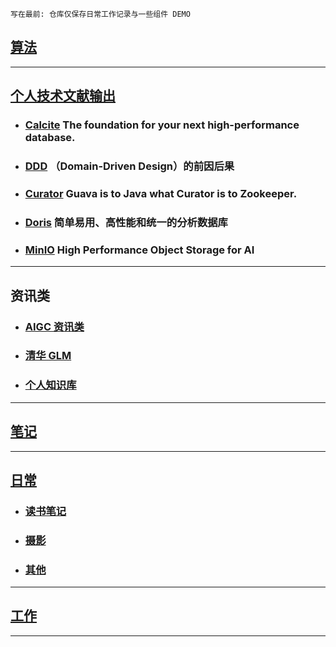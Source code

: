 `写在最前: 仓库仅保存日常工作记录与一些组件 DEMO`

## [算法](./src/main/java/code/README.md)

* * *

## [个人技术文献输出](./src/main/java/demo)

* ### [Calcite](./src/mark/calcite/calcite.md) The foundation for your next high-performance database.
* ### [DDD](https://www.notion.so/DDD-192deb50559c4574809f197dd7d6f0cb?pvs=4) （Domain-Driven Design）的前因后果
* ### [Curator](./src/mark/curator.md) Guava is to Java what Curator is to Zookeeper.
* ### [Doris](./src/mark/doris/doris.md) 简单易用、高性能和统一的分析数据库
* ### [MinIO](https://min.io/?utm_term=minio&utm_campaign=MinIO-Search-Google+Build+-+International&utm_source=adwords&utm_medium=ppc&hsa_acc=8976569894&hsa_cam=11154547880&hsa_grp=108939911709&hsa_ad=466333759841&hsa_src=g&hsa_tgt=kwd-301105367935&hsa_kw=minio&hsa_mt=p&hsa_net=adwords&hsa_ver=3&gclid=CjwKCAjwg-GjBhBnEiwAMUvNW1q2cRUQOiZR4i1TVGs0PYnJttHR2186xaMEcMVCt6JqMc7IEjzCPRoCrDQQAvD_BwE) High Performance Object Storage for AI

* * *

## 资讯类

* ### [AIGC 资讯类](https://github.com/yzfly/awesome-chatgpt-zh)
* ### [清华 GLM](https://github.com/THUDM/ChatGLM-6B)
* ### [个人知识库](https://github.com/imartinez/privateGPT)

* * *

## [笔记](./src/mark)

* * *

## [日常](./日常)

* ### [读书笔记](./日常/读书笔记/README.md)
* ### [摄影](./日常/摄影/photography.md)
* ### [其他](./日常)

* * *

## [工作](./工作)

* * *